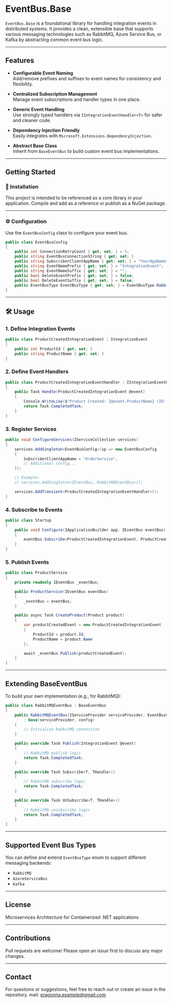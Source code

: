 # EventBus.Base

`EventBus.Base` is a foundational library for handling integration events in distributed systems. It provides a clean, extensible base that supports various messaging technologies such as RabbitMQ, Azure Service Bus, or Kafka by abstracting common event bus logic.

---

##    Features

- **Configurable Event Naming**  
  Add/remove prefixes and suffixes to event names for consistency and flexibility.

- **Centralized Subscription Management**  
  Manage event subscriptions and handler types in one place.

- **Generic Event Handling**  
  Use strongly typed handlers via `IIntegrationEventHandler<T>` for safer and cleaner code.

- **Dependency Injection Friendly**  
  Easily integrates with `Microsoft.Extensions.DependencyInjection`.

- **Abstract Base Class**  
  Inherit from `BaseEventBus` to build custom event bus implementations.

---

##   Getting Started

### 🔧 Installation

This project is intended to be referenced as a core library in your application. Compile and add as a reference or publish as a NuGet package.

---

### ⚙️ Configuration

Use the `EventBusConfig` class to configure your event bus.

```csharp
public class EventBusConfig
{
    public int ConnectionRetryCount { get; set; } = 5;
    public string EventBusConnectionString { get; set; }
    public string SubscriberClientAppName { get; set; } = "YourAppName";
    public string EventNamePrefix { get; set; } = "IntegrationEvent";
    public string EventNameSuffix { get; set; } = "";
    public bool DeleteEventPrefix { get; set; } = false;
    public bool DeleteEventSuffix { get; set; } = false;
    public EventBusType EventBusType { get; set; } = EventBusType.RabbitMQ;
}
```

---

## 🛠 Usage

### 1. Define Integration Events

```csharp
public class ProductCreatedIntegrationEvent : IntegrationEvent
{
    public int ProductId { get; set; }
    public string ProductName { get; set; }
}
```

### 2. Define Event Handlers

```csharp
public class ProductCreatedIntegrationEventHandler : IIntegrationEventHandler<ProductCreatedIntegrationEvent>
{
    public Task Handle(ProductCreatedIntegrationEvent @event)
    {
        Console.WriteLine($"Product Created: {@event.ProductName} (ID: {@event.ProductId})");
        return Task.CompletedTask;
    }
}
```

### 3. Register Services

```csharp
public void ConfigureServices(IServiceCollection services)
{
    services.AddSingleton<EventBusConfig>(sp => new EventBusConfig
    {
        SubscriberClientAppName = "OrderService",
        // Additional config...
    });

    // Example:
    // services.AddSingleton<IEventBus, RabbitMQEventBus>();

    services.AddTransient<ProductCreatedIntegrationEventHandler>();
}
```

### 4. Subscribe to Events

```csharp
public class Startup
{
    public void Configure(IApplicationBuilder app, IEventBus eventBus)
    {
        eventBus.Subscribe<ProductCreatedIntegrationEvent, ProductCreatedIntegrationEventHandler>();
    }
}
```

### 5. Publish Events

```csharp
public class ProductService
{
    private readonly IEventBus _eventBus;

    public ProductService(IEventBus eventBus)
    {
        _eventBus = eventBus;
    }

    public async Task CreateProduct(Product product)
    {
        var productCreatedEvent = new ProductCreatedIntegrationEvent
        {
            ProductId = product.Id,
            ProductName = product.Name
        };

        await _eventBus.Publish(productCreatedEvent);
    }
}
```

---

##  Extending BaseEventBus

To build your own implementation (e.g., for RabbitMQ):

```csharp
public class RabbitMQEventBus : BaseEventBus
{
    public RabbitMQEventBus(IServiceProvider serviceProvider, EventBusConfig config)
        : base(serviceProvider, config)
    {
        // Initialize RabbitMQ connection
    }

    public override Task Publish(IntegrationEvent @event)
    {
        // RabbitMQ publish logic
        return Task.CompletedTask;
    }

    public override Task Subscribe<T, THandle>()
    {
        // RabbitMQ subscribe logic
        return Task.CompletedTask;
    }

    public override Task UnSubscribe<T, THandle>()
    {
        // RabbitMQ unsubscribe logic
        return Task.CompletedTask;
    }
}
```

---

##  Supported Event Bus Types

You can define and extend `EventBusType` enum to support different messaging backends:
- `RabbitMQ`
- `AzureServiceBus`
- `Kafka`


---

##  License

Microservices Architecture for Containerized .NET applications

---

##  Contributions

Pull requests are welcome! Please open an issue first to discuss any major changes.

---

##  Contact

For questions or suggestions, feel free to reach out or create an issue in the repository.
mail: pragonna.example@gmail.com